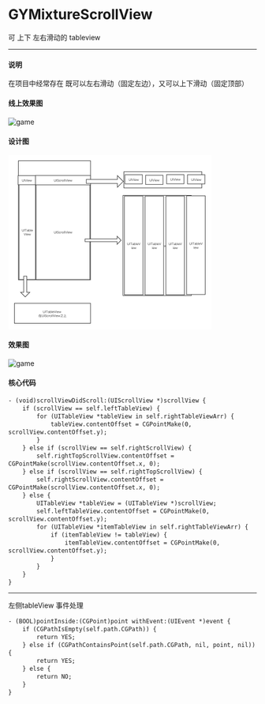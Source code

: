 # GYMixtureScrollView
可 上下 左右滑动的 tableview

---

#### 说明
在项目中经常存在 既可以左右滑动（固定左边），又可以上下滑动（固定顶部）

#### 线上效果图

<img src="./game.gif" width = "360" height = "640" alt="game" align=center />


#### 设计图
<img src="./脑图.png" width = "412" height = "354" alt="game" align=center />

#### 效果图
<img src="./demo-min.gif" width = "311" height = "727" alt="game" align=center />

#### 核心代码
```
- (void)scrollViewDidScroll:(UIScrollView *)scrollView {
    if (scrollView == self.leftTableView) {
        for (UITableView *tableView in self.rightTableViewArr) {
            tableView.contentOffset = CGPointMake(0, scrollView.contentOffset.y);
        }
    } else if (scrollView == self.rightScrollView) {
        self.rightTopScrollView.contentOffset = CGPointMake(scrollView.contentOffset.x, 0);
    } else if (scrollView == self.rightTopScrollView) {
        self.rightScrollView.contentOffset = CGPointMake(scrollView.contentOffset.x, 0);
    } else {
        UITableView *tableView = (UITableView *)scrollView;
        self.leftTableView.contentOffset = CGPointMake(0, scrollView.contentOffset.y);
        for (UITableView *itemTableView in self.rightTableViewArr) {
            if (itemTableView != tableView) {
                itemTableView.contentOffset = CGPointMake(0, scrollView.contentOffset.y);
            }
        }
    }
}

```
---
左侧tableView 事件处理

```
- (BOOL)pointInside:(CGPoint)point withEvent:(UIEvent *)event {
    if (CGPathIsEmpty(self.path.CGPath)) {
        return YES;
    } else if (CGPathContainsPoint(self.path.CGPath, nil, point, nil)) {
        return YES;
    } else {
        return NO;
    }
}

```
